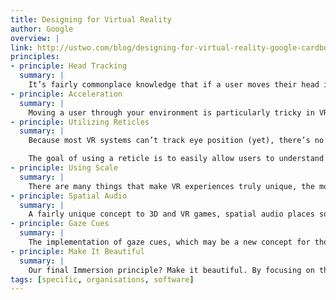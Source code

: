 ```yaml
---
title: Designing for Virtual Reality
author: Google
overview: |
link: http://ustwo.com/blog/designing-for-virtual-reality-google-cardboard/
principles:
- principle: Head Tracking
  summary: |
    It’s fairly commonplace knowledge that if a user moves their head in a VR environment, it should be reflected in the application. “The most important guideline in designing for virtual reality is to always maintain head tracking. Never stop tracking the user’s head position inside of the application. Even a short pause in head tracking will cause some users to feel ill.” This principle, along with “using constant velocity at low speeds”, or “grounding the user in their environment” are all guidelines needed for any basic VR experience.
- principle: Acceleration
  summary: |
    Moving a user through your environment is particularly tricky in VR, since it’s fundamental to how humans perceive their position in space. If you’re standing still, there is acceleration due to gravity, which is how you keep yourself oriented. Ignoring acceleration altogether and snapping to a constant velocity is very unnatural. So the challenge is to either find the right amount of acceleration or replace the feeling of acceleration with something else entirely. For this version of Cardboard Design Lab, our team is experimenting with 83 milliseconds of acceleration, about 3m/s of constant velocity, and 266 milliseconds of deceleration. We think it’s a graceful solution, but it’s certainly one principle in the Design Lab that we’re looking forward to getting feedback from the community on.
- principle: Utilizing Reticles
  summary: |
    Because most VR systems can’t track eye position (yet), there’s no way for the user to tell the app where their gaze is focused. So instead, a reticle helps the app show the user where it’s center is. In the example above, we have the user attempt to pop the balloons without the use of a reticle, with the result being it’s likely they’ll miss their target a few times before getting the hang of it. We had never seen the use of a reticle before in VR, but it’s an example of something that’s so small and simple that will open doors for designers to craft better experiences.

    The goal of using a reticle is to easily allow users to understand if something is selectable, to quickly navigate through a menu, etc. We were careful not to let the reticle interfere with the design of application; sometimes we don’t have it visible, and our pilot version is minimalistic and utilitarian. It’s a foundation that designers can iterate and build on, whether they are creating crosshairs, a camera, or whatever they believe best fits their experience.
- principle: Using Scale
  summary: |
    There are many things that make VR experiences truly unique, the most striking of which is the impact of differences in scale between the user and their environment. While building the Design Lab, us two played with many variations of scale, and settled on the perspective you see above where the user feels small, and almost humbled. As the goal of Immersion principles are to initiate emotional reactions, we felt that designers experiencing just how grand and vast the world around them can be would jumpstart their imaginations.
- principle: Spatial Audio
  summary: |
    A fairly unique concept to 3D and VR games, spatial audio places sounds in physical locations in the environment around you. So, a sound that comes from an object to your left sounds like it’s coming from the left in your headphones. In the example above, the user hears the hoot of the owl and subsequently looks to the right, where they discover the owl in question, staring at them from his perch in a tree. This lesson, while simple, teaches designers about the infinite possibilities of audio in their virtual creations.
- principle: Gaze Cues
  summary: |
    The implementation of gaze cues, which may be a new concept for those just starting to design for VR, are something we’re really excited to see evolve as time goes on. A gaze cue is when the experience reacts based on where the user is looking. The experience could react more subtly, “hover state” style, or it could be event-based, like spawning a monster behind you in a horror game. In the example we created for Cardboard Design Lab, staring at the star-filled sky activates a hover-state gaze cue, revealing a series of constellations.
- principle: Make It Beautiful
  summary: |
    Our final Immersion principle? Make it beautiful. By focusing on the visual beauty of what you’re creating, you’re enhancing the feeling of immersion experienced by the user. At the end of your hike through the lesson-filled forest, the user emerges on a clifftop overlooking the ocean, allowing them to witness the sunrise. We wanted the user to a moment, breathe, and let the inspiration sink in before starting their own VR design journey.
tags: [specific, organisations, software]
---
```

